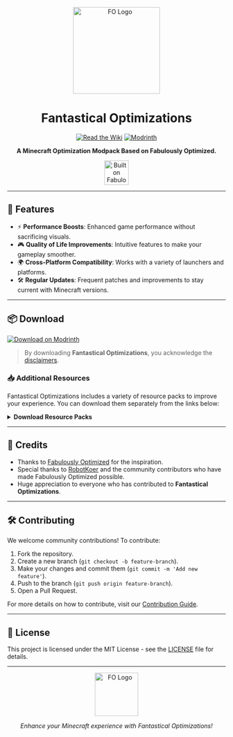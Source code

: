 <div align="center">
  <img src="https://cdn.discordapp.com/attachments/894749835742294038/1289581248523669568/wZOBJNh.jpg?ex=66f957a0&is=66f80620&hm=f9b1df4c8e5eaaf7ccfb46d3245cf757a7039e4d507ad70f82e1c7780557b218&" alt="FO Logo" width="200">
  
  # Fantastical Optimizations
  
  [![Read the Wiki](https://img.shields.io/badge/Wiki-Read%20the%20Wiki-blue)](https://fantastical-optimizations.gitbook.io/fos) 
  [![Modrinth](https://img.shields.io/badge/Modrinth-Download%20on%20Modrinth-green)](https://modrinth.com/modpack/fos)
  
  **A Minecraft Optimization Modpack Based on Fabulously Optimized.**

  <a href="https://download.fo">
    <img alt="Built on Fabulously Optimized" height="56" src="https://cdn.jsdelivr.net/npm/@intergrav/devins-badges@3/assets/cozy/built-with/fabulously-optimized_vector.svg">
  </a>
</div>

---

## 🌟 Features

- ⚡ **Performance Boosts**: Enhanced game performance without sacrificing visuals.
- 🎮 **Quality of Life Improvements**: Intuitive features to make your gameplay smoother.
- 🌍 **Cross-Platform Compatibility**: Works with a variety of launchers and platforms.
- 🛠 **Regular Updates**: Frequent patches and improvements to stay current with Minecraft versions.

---

## 📦 Download

[![Download on Modrinth](https://img.shields.io/badge/Modrinth-Download%20on%20Modrinth-green)](https://modrinth.com/modpack/fos)

> By downloading **Fantastical Optimizations**, you acknowledge the [disclaimers](https://fantastical-optimizations.gitbook.io/fos/disclaimers).

### 📥 Additional Resources
Fantastical Optimizations includes a variety of resource packs to improve your experience. You can download them separately from the links below:

<details>
  <summary><strong>Download Resource Packs</strong></summary>
  
  | Resource Pack             | CurseForge                   | Modrinth                      |
  | ------------------------- | ---------------------------- | ----------------------------- |
  | **Chat Reporting Helper**  | [CurseForge](https://curseforge.com/minecraft/texture-packs/chat-reporting-helper) | [Modrinth](https://modrinth.com/resourcepack/chat-reporting-helper) |
  | **Fast Better Grass**      | [CurseForge](https://curseforge.com/minecraft/texture-packs/fast-better-grass) | [Modrinth](https://modrinth.com/resourcepack/fast-better-grass) |
  | **Smart Boost**            | [CurseForge](https://www.curseforge.com/minecraft/texture-packs/smart-boost) | [Modrinth](https://modrinth.com/resourcepack/smart-boost/version/1.20-1.20.1) |

</details>

---

## 🙏 Credits

- Thanks to [Fabulously Optimized](https://modrinth.com/modpack/fabulously-optimized) for the inspiration.
- Special thanks to [RobotKoer](https://modrinth.com/user/robotkoer) and the community contributors who have made Fabulously Optimized possible.
- Huge appreciation to everyone who has contributed to **Fantastical Optimizations**.

---

## 🛠 Contributing

We welcome community contributions! To contribute:

1. Fork the repository.
2. Create a new branch (`git checkout -b feature-branch`).
3. Make your changes and commit them (`git commit -m 'Add new feature'`).
4. Push to the branch (`git push origin feature-branch`).
5. Open a Pull Request.

For more details on how to contribute, visit our [Contribution Guide](https://fantastical-optimizations.gitbook.io/fos/contributing).

---

## 📜 License

This project is licensed under the MIT License - see the [LICENSE](LICENSE) file for details.

---

<div align="center">
  <img src="https://cdn.discordapp.com/attachments/894749835742294038/1289581248523669568/wZOBJNh.jpg" alt="FO Logo" width="100">
  <p><em>Enhance your Minecraft experience with Fantastical Optimizations!</em></p>
</div>
